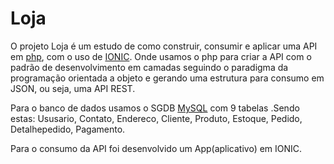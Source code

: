 # Loja

O projeto Loja é um estudo de como construir, consumir e
aplicar uma API em [php](https://www.php.net/), com o uso de [IONIC](https://ionicframework.com/). Onde usamos o php para criar a API com o padrão de desenvolvimento em camadas seguindo o paradigma da programação orientada a objeto e gerando uma estrutura para consumo em JSON, ou seja, uma API
REST.

Para o banco de dados usamos o SGDB [MySQL](https://dev.mysql.com/) com 9 tabelas .Sendo estas: Ususario, Contato, Endereco, Cliente, Produto, Estoque, Pedido, Detalhepedido, Pagamento.

Para o consumo da API foi desenvolvido um App(aplicativo) em
IONIC.